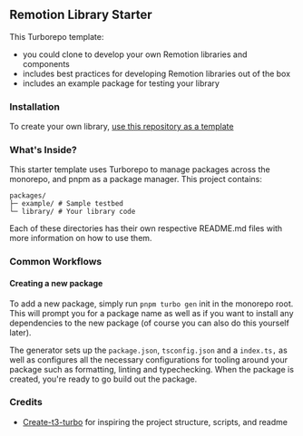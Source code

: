 ## Remotion Library Starter

This Turborepo template:

- you could clone to develop your own Remotion libraries and components
- includes best practices for developing Remotion libraries out of the box
- includes an example package for testing your library

### Installation

To create your own library, [use this repository as a template](https://github.com/new?owner=remotion-dev&template_name=library-starter&template_owner=remotion-dev)

### What's Inside?

This starter template uses Turborepo to manage packages across the monorepo, and pnpm as a package manager. This project contains:

```t
packages/
├─ example/ # Sample testbed
└─ library/ # Your library code
```

Each of these directories has their own respective README.md files with more information on how to use them.

### Common Workflows

#### Creating a new package

To add a new package, simply run `pnpm turbo gen` init in the monorepo root. This will prompt you for a package name as well as if you want to install any dependencies to the new package (of course you can also do this yourself later).

The generator sets up the `package.json`, `tsconfig.json` and a `index.ts,` as well as configures all the necessary configurations for tooling around your package such as formatting, linting and typechecking. When the package is created, you're ready to go build out the package.

### Credits

- [Create-t3-turbo](https://github.com/t3-oss/create-t3-turbo/) for inspiring the project structure, scripts, and readme

